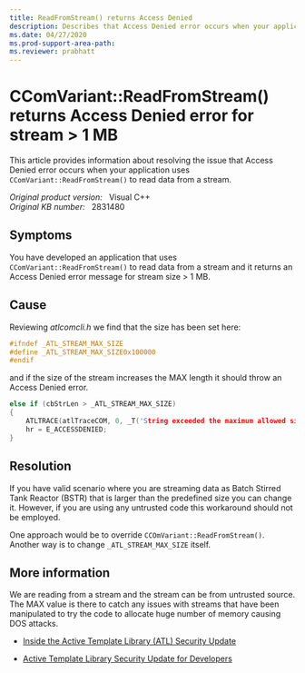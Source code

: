 ```yaml
---
title: ReadFromStream() returns Access Denied
description: Describes that Access Denied error occurs when your application uses CComVariant::ReadFromStream() to read data from a stream.
ms.date: 04/27/2020
ms.prod-support-area-path: 
ms.reviewer: prabhatt
---
```

# CComVariant::ReadFromStream() returns Access Denied error for stream > 1 MB

This article provides information about resolving the issue that Access Denied error occurs when your application uses `CComVariant::ReadFromStream()` to read data from a stream.

_Original product version:_ &nbsp; Visual C++  
_Original KB number:_ &nbsp; 2831480

## Symptoms

You have developed an application that uses `CComVariant::ReadFromStream()` to read data from a stream and it returns an Access Denied error message for stream size > 1 MB.

## Cause

Reviewing *atlcomcli.h* we find that the size has been set here:  

```cpp
#ifndef _ATL_STREAM_MAX_SIZE
#define _ATL_STREAM_MAX_SIZE0x100000
#endif
```  

and if the size of the stream increases the MAX length it should throw an Access Denied error.  

```cpp
else if (cbStrLen > _ATL_STREAM_MAX_SIZE)
{
    ATLTRACE(atlTraceCOM, 0, _T('String exceeded the maximum allowed size see _ATL_STREAM_MAX_SIZE.'));
    hr = E_ACCESSDENIED;
}
```

## Resolution

If you have valid scenario where you are streaming data as Batch Stirred Tank Reactor (BSTR) that is larger than the predefined size you can change it. However, if you are using any untrusted code this workaround should not be employed.

One approach would be to override `CCOmVariant::ReadFromStream()`.
Another way is to change `_ATL_STREAM_MAX_SIZE` itself.

## More information

We are reading from a stream and the stream can be from untrusted source. The MAX value is there to catch any issues with streams that have been manipulated to try the code to allocate huge number of memory causing DOS attacks.

- [Inside the Active Template Library (ATL) Security Update](http://channel9.msdn.com/Blogs/Charles/Out-of-Band-Inside-the-ATL-Security-Update)  

- [Active Template Library Security Update for Developers](/previous-versions/ee309358(v=msdn.10))
